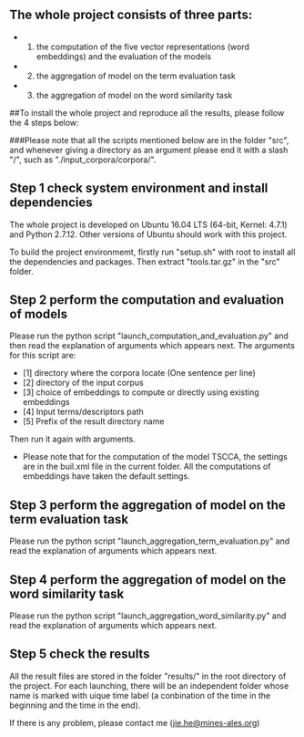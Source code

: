 ## The whole project consists of three parts:
* 1) the computation of the five vector representations (word embeddings) and the evaluation of the models
* 2) the aggregation of model on the term evaluation task
* 3) the aggregation of model on the word similarity task


##To install the whole project and reproduce all the results, please follow the 4 steps below:

###Please note that all the scripts mentioned below are in the folder "src", and whenever giving a directory as an argument please end it with a slash "/", such as "./input_corpora/corpora/".

## Step 1 check system environment and install dependencies
The whole project is developed on Ubuntu 16.04 LTS (64-bit, Kernel: 4.7.1) and Python 2.7.12. Other versions of Ubuntu should work with this project.

To build the project environmemt, firstly run "setup.sh" with root to install all the dependencies and packages. Then extract "tools.tar.gz" in the "src" folder.


## Step 2 perform the computation and evaluation of models
Please run the python script "launch\_computation\_and\_evaluation.py" and then read the explanation of arguments which appears next. The arguments for this script are:

* [1] directory where the corpora locate (One sentence per line)
* [2] directory of the input corpus
* [3] choice of embeddings to compute or directly using existing embeddings
* [4] Input terms/descriptors path
* [5] Prefix of the result directory name

Then run it again with arguments.

* Please note that for the computation of the model TSCCA, the settings are in the buil.xml file in the current folder. All the computations of embeddings have taken the default settings.


## Step 3 perform the aggregation of model on the term evaluation task
Please run the python script "launch\_aggregation\_term\_evaluation.py" and read the explanation of arguments which appears next. 


## Step 4 perform the aggregation of model on the word similarity task
Please run the python script "launch_aggregation_word_similarity.py" and read the explanation of arguments which appears next. 

## Step 5 check the results
All the result files are stored in the folder "results/" in the root directory of the project. For each launching, there will be an independent folder whose name is marked with uique time label (a conbination of the time in the beginning and the time in the end). 



If there is any problem, please contact me (jie.he@mines-ales.org)
